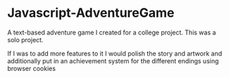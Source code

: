 # Javascript-AdventureGame
A text-based adventure game I created for a college project.
This was a solo project.

If I was to add more features to it I would polish the story and artwork 
and additionally put in an achievement system for the different endings using browser cookies

